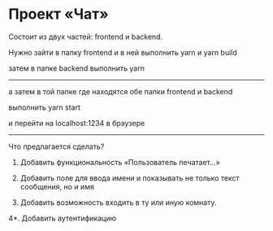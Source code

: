 # Проект «Чат»

Состоит из двух частей: frontend и backend.

Нужно зайти в папку frontend и в ней выполнить yarn и yarn build

затем в папке backend выполнить yarn

---

а затем в той папке где находятся обе папки frontend и backend 

выполнить yarn start

и перейти на localhost:1234 в браузере

---

Что предлагается сделать?

1. Добавить функциональность «Пользователь печатает...»

2. Добавить поле для ввода имени и показывать не только текст сообщения, но и имя

3. Добавить возможность входить в ту или иную комнату.

4*. Добавить аутентификацию 
